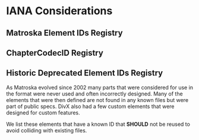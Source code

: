 # IANA Considerations

## Matroska Element IDs Registry

## ChapterCodecID Registry

## Historic Deprecated Element IDs Registry

As Matroska evolved since 2002 many parts that were considered for use in the format were never
used and often incorrectly designed. Many of the elements that were then defined are not
found in any known files but were part of public specs. DivX also had a few custom elements that
were designed for custom features.

We list these elements that have a known ID that **SHOULD** not be reused to avoid colliding
with existing files.
